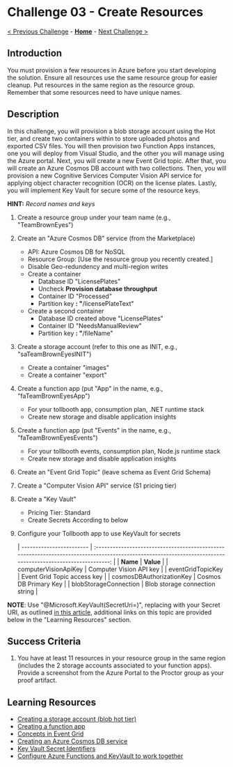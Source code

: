 # Challenge 03 - Create Resources

[< Previous Challenge](./Challenge-02.md) - **[Home](../README.md)** - [Next Challenge >](./Challenge-04.md)

## Introduction

You must provision a few resources in Azure before you start developing the solution. Ensure all resources use the same resource group for easier cleanup.  Put resources in the same region as the resource group.  Remember that some resources need to have unique names.

## Description

In this challenge, you will provision a blob storage account using the Hot tier, and create two containers within to store uploaded photos and exported CSV files. You will then provision two Function Apps instances, one you will deploy from Visual Studio, and the other you will manage using the Azure portal. Next, you will create a new Event Grid topic. After that, you will create an Azure Cosmos DB account with two collections. Then, you will provision a new Cognitive Services Computer Vision API service for applying object character recognition (OCR) on the license plates.  Lastly, you will implement Key Vault for secure some of the resource keys.

**HINT:** _Record names and keys_

1. Create a resource group under your team name (e.g., "TeamBrownEyes")
1. Create an "Azure Cosmos DB" service (from the Marketplace)
    * API: Azure Cosmos DB for NoSQL
    * Resource Group: [Use the resource group you recently created.]
    * Disable Geo-redundency and multi-region writes
    * Create a container
      * Database ID &quot;LicensePlates&quot;
      * Uncheck **Provision database throughput**
      * Container ID &quot;Processed&quot;
      * Partition key **: &quot;**/licensePlateText&quot;
    * Create a second container
      * Database ID created above &quot;LicensePlates&quot;
      * Container ID &quot;NeedsManualReview&quot;
      * Partition key **: &quot;**/fileName&quot;
1. Create a storage account (refer to this one as INIT, e.g., "saTeamBrownEyesINIT")
    * Create a container &quot;images&quot;
    * Create a container &quot;export&quot;
1. Create a function app (put &quot;App&quot; in the name, e.g., "faTeamBrownEyesApp")
    * For your tollbooth app, consumption plan, .NET runtime stack
    * Create new storage and disable application insights
1. Create a function app (put &quot;Events&quot; in the name, e.g., "faTeamBrownEyesEvents")
    * For your tollbooth events, consumption plan, Node.js runtime stack
    * Create new storage and disable application insights
1. Create an "Event Grid Topic" (leave schema as Event Grid Schema)
1. Create a "Computer Vision API" service (S1 pricing tier)
1. Create a "Key Vault"
    * Pricing Tier: Standard
    * Create Secrets According to below
1. Configure your Tollbooth app to use KeyVault for secrets

    | ------------------------ | :---------------------------------------------------------------------------------------------------------------------------------------------------------: |
    | **Name**      |                                                                          **Value**                                                                          |
    | computerVisionApiKey     |                                                                   Computer Vision API key                                                                   |
    | eventGridTopicKey        |                                                                 Event Grid Topic access key                                                                 |
    | cosmosDBAuthorizationKey |                                                                    Cosmos DB Primary Key                                                                    |
    | blobStorageConnection    |                                                               Blob storage connection string                                                                |

**NOTE**: Use "@Microsoft.KeyVault(SecretUri=<SecretUri-with-version>)", replacing <SecretUri-with-version> with your Secret URI, as outlined [in this article](https://learn.microsoft.com/en-us/azure/app-service/app-service-key-vault-references?tabs=azure-cli#source-app-settings-from-key-vault), additional links on this topic are provided below in the "Learning Resources" section.

## Success Criteria

1. You have at least 11 resources in your resource group in the same region (includes the 2 storage accounts associated to your function apps). Provide a screenshot from the Azure Portal to the Proctor group as your proof artifact.

## Learning Resources

- [Creating a storage account (blob hot tier)](https://docs.microsoft.com/azure/storage/common/storage-create-storage-account?toc=%2fazure%2fstorage%2fblobs%2ftoc.json%23create-a-storage-account)
- [Creating a function app](https://docs.microsoft.com/azure/azure-functions/functions-create-function-app-portal)
- [Concepts in Event Grid](https://docs.microsoft.com/azure/event-grid/concepts)
- [Creating an Azure Cosmos DB service](https://docs.microsoft.com/azure/cosmos-db/manage-account)
- [Key Vault Secret Identifiers](https://docs.microsoft.com/azure/key-vault/about-keys-secrets-and-certificates)
- [Configure Azure Functions and KeyVault to work together](https://docs.microsoft.com/azure/app-service/app-service-key-vault-references?tabs=azure-cli#granting-your-app-access-to-key-vault)